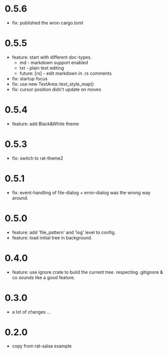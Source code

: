 # 0.5.6

* fix: published the wron cargo.toml

# 0.5.5

* feature: start with different doc-types.
    - md - markdown support enabled
    - txt - plain text editing
    - future: \[rs\] - edit markdown in .rs comments
* fix: startup focus
* fix: use new TextArea::text_style_map()
* fix: cursor position didn't update on moves

# 0.5.4

* feature: add Black&White theme

# 0.5.3

* fix: switch to rat-theme2

# 0.5.1

* fix: event-handling of file-dialog + error-dialog was
  the wrong way around.

# 0.5.0

* feature: add 'file_pattern' and 'log' level to config.
* feature: load initial tree in background.

# 0.4.0

* feature: use ignore crate to build the current tree.
  respecting .gitignore & co sounds like a good feature.

# 0.3.0

* a lot of changes ...

# 0.2.0

* copy from rat-salsa example
